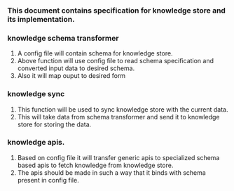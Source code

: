 ### This document contains specification for knowledge store and its implementation.

### knowledge schema transformer
1. A config file will contain schema for knowledge store.
2. Above function will use config file to read schema specification and converted input data to desired schema.
3. Also it will map ouput to desired form

### knowledge sync
1. This function will be used to sync knowledge store with the current data.
2. This will take data from schema transformer and send it to knowledge store for storing the data.

### knowledge apis.
1. Based on config file it will transfer generic apis to specialized schema based apis to fetch knowledge from knowledge store.
2. The apis should be made in such a way that it binds with schema present in config file.
